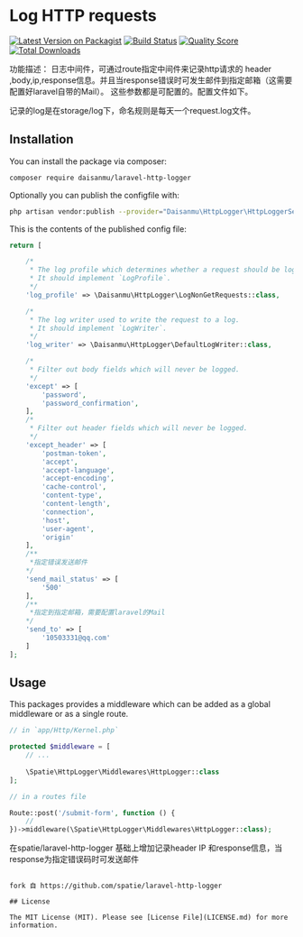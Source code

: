 # Log HTTP requests

[![Latest Version on Packagist](https://img.shields.io/packagist/v/spatie/laravel-http-logger.svg?style=flat-square)](https://packagist.org/packages/spatie/laravel-http-logger)
[![Build Status](https://img.shields.io/travis/spatie/laravel-http-logger/master.svg?style=flat-square)](https://travis-ci.org/spatie/laravel-http-logger)
[![Quality Score](https://img.shields.io/scrutinizer/g/spatie/laravel-http-logger.svg?style=flat-square)](https://scrutinizer-ci.com/g/spatie/laravel-http-logger)
[![Total Downloads](https://img.shields.io/packagist/dt/spatie/laravel-http-logger.svg?style=flat-square)](https://packagist.org/packages/spatie/laravel-http-logger)

功能描述：
  日志中间件，可通过route指定中间件来记录http请求的 header ,body,ip,response信息。并且当response错误时可发生邮件到指定邮箱（这需要配置好laravel自带的Mail）。
  这些参数都是可配置的。配置文件如下。

  记录的log是在storage/log下，命名规则是每天一个request.log文件。


## Installation

You can install the package via composer:

```bash
composer require daisanmu/laravel-http-logger
```

Optionally you can publish the configfile with:

```bash
php artisan vendor:publish --provider="Daisanmu\HttpLogger\HttpLoggerServiceProvider" --tag="config" 
```

This is the contents of the published config file:

```php
return [

    /*
     * The log profile which determines whether a request should be logged.
     * It should implement `LogProfile`.
     */
    'log_profile' => \Daisanmu\HttpLogger\LogNonGetRequests::class,

    /*
     * The log writer used to write the request to a log.
     * It should implement `LogWriter`.
     */
    'log_writer' => \Daisanmu\HttpLogger\DefaultLogWriter::class,

    /*
     * Filter out body fields which will never be logged.
     */
    'except' => [
        'password',
        'password_confirmation',
    ],
    /*
     * Filter out header fields which will never be logged.
     */
    'except_header' => [
        'postman-token',
        'accept',
        'accept-language',
        'accept-encoding',
        'cache-control',
        'content-type',
        'content-length',
        'connection',
        'host',
        'user-agent',
        'origin'
    ],
    /**
     *指定错误发送邮件
    */
    'send_mail_status' => [
        '500'
    ],
    /**
     *指定到指定邮箱，需要配置laravel的Mail
    */
    'send_to' => [
        '10503331@qq.com'
    ]
];
```

## Usage

This packages provides a middleware which can be added as a global middleware or as a single route.

```php
// in `app/Http/Kernel.php`

protected $middleware = [
    // ...
    
    \Spatie\HttpLogger\Middlewares\HttpLogger::class
];
```

```php
// in a routes file

Route::post('/submit-form', function () {
    //
})->middleware(\Spatie\HttpLogger\Middlewares\HttpLogger::class);
```
在spatie/laravel-http-logger 基础上增加记录header IP 和response信息，当response为指定错误码时可发送邮件
```

fork 自 https://github.com/spatie/laravel-http-logger

## License

The MIT License (MIT). Please see [License File](LICENSE.md) for more information.

